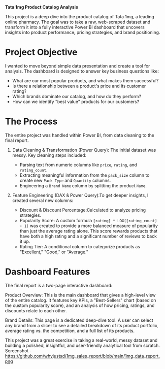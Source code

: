 **Tata 1mg Product Catalog Analysis**

This project is a deep dive into the product catalog of Tata 1mg, a leading online pharmacy. The goal was to take a raw, web-scraped dataset and transform it into a fully interactive Power BI dashboard that uncovers insights into product performance, pricing strategies, and brand positioning.

# Project Objective

I wanted to move beyond simple data presentation and create a tool for analysis. The dashboard is designed to answer key business questions like:

  * What are our most popular products, and what makes them successful?
  * Is there a relationship between a product's price and its customer rating?
  * Which brands dominate our catalog, and how do they perform?
  * How can we identify "best value" products for our customers?

# The Process

The entire project was handled within Power BI, from data cleaning to the final report.

1. Data Cleaning & Transformation (Power Query): The initial dataset was messy. Key cleaning steps included:

      * Parsing text from numeric columns like `price`, `rating`, and `rating_count`.
      * Extracting meaningful information from the `pack_size` column to create new `Pack Type` and `Quantity` columns.
      * Engineering a `Brand Name` column by splitting the product `Name`.

2. Feature Engineering (DAX & Power Query):To get deeper insights, I created several new columns:

      * Discount & Discount Percentage:Calculated to analyze pricing strategies.
      * Popularity Score: A custom formula `[rating] * LOG([rating_count] + 1)` was created to provide a more balanced measure of popularity than just the average rating alone. This score rewards products that have both a high rating and a significant number of reviews to back it up.
      * Rating Tier: A conditional column to categorize products as "Excellent," "Good," or "Average."

# Dashboard Features

The final report is a two-page interactive dashboard:

Product Overview: This is the main dashboard that gives a high-level view of the entire catalog. It features key KPIs, a "Best-Sellers" chart (based on the custom popularity score), and an analysis of how pricing, ratings, and discounts relate to each other.

Brand Details: This page is a dedicated deep-dive tool. A user can select any brand from a slicer to see a detailed breakdown of its product portfolio, average rating vs. the competition, and a full list of its products.

This project was a great exercise in taking a real-world, messy dataset and building a polished, insightful, and user-friendly analytical tool from scratch.
Screenshot - https://github.com/whyjustsd/1mg_sales_report/blob/main/1mg_data_report.png
